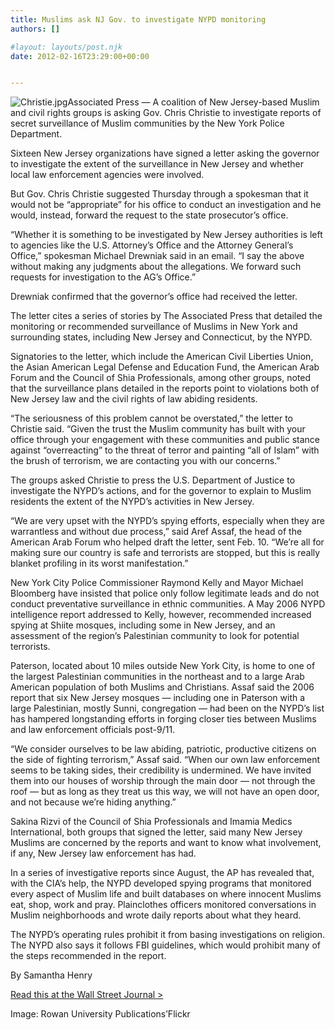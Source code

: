 ```yaml
---
title: Muslims ask NJ Gov. to investigate NYPD monitoring
authors: []

#layout: layouts/post.njk
date: 2012-02-16T23:29:00+00:00


---
```


![Christie.jpg](/uploads/Christie.jpg)Associated Press — A coalition of New Jersey-based Muslim and civil rights groups is asking Gov. Chris Christie to investigate reports of secret surveillance of Muslim communities by the New York Police Department.

Sixteen New Jersey organizations have signed a letter asking the governor to investigate the extent of the surveillance in New Jersey and whether local law enforcement agencies were involved.

But Gov. Chris Christie suggested Thursday through a spokesman that it would not be “appropriate” for his office to conduct an investigation and he would, instead, forward the request to the state prosecutor’s office.

“Whether it is something to be investigated by New Jersey authorities is left to agencies like the U.S. Attorney’s Office and the Attorney General’s Office,” spokesman Michael Drewniak said in an email. “I say the above without making any judgments about the allegations. We forward such requests for investigation to the AG’s Office.”

Drewniak confirmed that the governor’s office had received the letter.

The letter cites a series of stories by The Associated Press that detailed the monitoring or recommended surveillance of Muslims in New York and surrounding states, including New Jersey and Connecticut, by the NYPD.

Signatories to the letter, which include the American Civil Liberties Union, the Asian American Legal Defense and Education Fund, the American Arab Forum and the Council of Shia Professionals, among other groups, noted that the surveillance plans detailed in the reports point to violations both of New Jersey law and the civil rights of law abiding residents.

“The seriousness of this problem cannot be overstated,” the letter to Christie said. “Given the trust the Muslim community has built with your office through your engagement with these communities and public stance against “overreacting” to the threat of terror and painting “all of Islam” with the brush of terrorism, we are contacting you with our concerns.”

The groups asked Christie to press the U.S. Department of Justice to investigate the NYPD’s actions, and for the governor to explain to Muslim residents the extent of the NYPD’s activities in New Jersey.

“We are very upset with the NYPD’s spying efforts, especially when they are warrantless and without due process,” said Aref Assaf, the head of the American Arab Forum who helped draft the letter, sent Feb. 10. “We’re all for making sure our country is safe and terrorists are stopped, but this is really blanket profiling in its worst manifestation.”

New York City Police Commissioner Raymond Kelly and Mayor Michael Bloomberg have insisted that police only follow legitimate leads and do not conduct preventative surveillance in ethnic communities. A May 2006 NYPD intelligence report addressed to Kelly, however, recommended increased spying at Shiite mosques, including some in New Jersey, and an assessment of the region’s Palestinian community to look for potential terrorists.

Paterson, located about 10 miles outside New York City, is home to one of the largest Palestinian communities in the northeast and to a large Arab American population of both Muslims and Christians. Assaf said the 2006 report that six New Jersey mosques — including one in Paterson with a large Palestinian, mostly Sunni, congregation — had been on the NYPD’s list has hampered longstanding efforts in forging closer ties between Muslims and law enforcement officials post-9/11.

“We consider ourselves to be law abiding, patriotic, productive citizens on the side of fighting terrorism,” Assaf said. “When our own law enforcement seems to be taking sides, their credibility is undermined. We have invited them into our houses of worship through the main door — not through the roof — but as long as they treat us this way, we will not have an open door, and not because we’re hiding anything.”

Sakina Rizvi of the Council of Shia Professionals and Imamia Medics International, both groups that signed the letter, said many New Jersey Muslims are concerned by the reports and want to know what involvement, if any, New Jersey law enforcement has had.

In a series of investigative reports since August, the AP has revealed that, with the CIA’s help, the NYPD developed spying programs that monitored every aspect of Muslim life and built databases on where innocent Muslims eat, shop, work and pray. Plainclothes officers monitored conversations in Muslim neighborhoods and wrote daily reports about what they heard.

The NYPD’s operating rules prohibit it from basing investigations on religion. The NYPD also says it follows FBI guidelines, which would prohibit many of the steps recommended in the report. 

By Samantha Henry

[Read this at the Wall Street Journal >][1]

Image: Rowan University Publications’Flickr

[1]: https://online.wsj.com/article/APa89ce3a5e16f463498e6a7c87d8ed9c2.html
